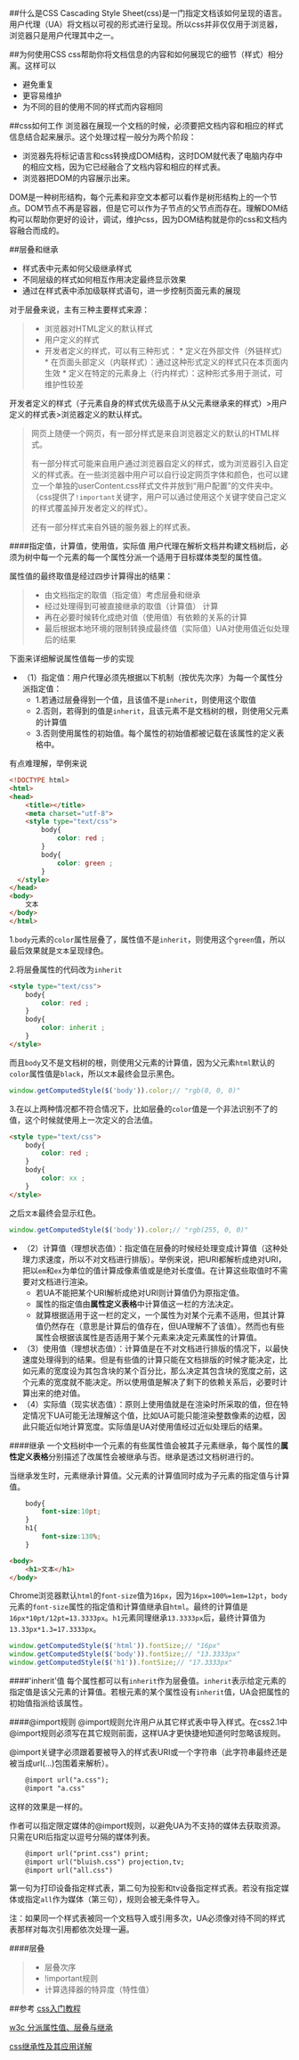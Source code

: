 ##什么是CSS
Cascading Style Sheet(css)是一门指定文档该如何呈现的语言。用户代理（UA）将文档以可视的形式进行呈现。所以css并非仅仅用于浏览器，浏览器只是用户代理其中之一。

##为何使用CSS
css帮助你将文档信息的内容和如何展现它的细节（样式）相分离。这样可以
* 避免重复
* 更容易维护
* 为不同的目的使用不同的样式而内容相同

##css如何工作
浏览器在展现一个文档的时候，必须要把文档内容和相应的样式信息结合起来展示。这个处理过程一般分为两个阶段：
* 浏览器先将标记语言和css转换成DOM结构，这时DOM就代表了电脑内存中的相应文档，因为它已经融合了文档内容和相应的样式表。
* 浏览器把DOM的内容展示出来。

DOM是一种树形结构，每个元素和非空文本都可以看作是树形结构上的一个节点。DOM节点不再是容器，但是它可以作为子节点的父节点而存在。理解DOM结构可以帮助你更好的设计，调试，维护css，因为DOM结构就是你的css和文档内容融合而成的。

##层叠和继承
* 样式表中元素如何父级继承样式
* 不同层级的样式如何相互作用决定最终显示效果
* 通过在样式表中添加级联样式语句，进一步控制页面元素的展现

对于层叠来说，主有三种主要样式来源：

> * 浏览器对HTML定义的默认样式
> * 用户定义的样式
> * 开发者定义的样式，可以有三种形式：
    * 定义在外部文件（外链样式）
    * 在页面头部定义（内联样式）：通过这种形式定义的样式只在本页面内生效
    * 定义在特定的元素身上（行内样式）：这种形式多用于测试，可维护性较差

开发者定义的样式（子元素自身的样式优先级高于从父元素继承来的样式）>用户定义的样式表>浏览器定义的默认样式。

> 网页上随便一个网页，有一部分样式是来自浏览器定义的默认的HTML样式。
> 
> 有一部分样式可能来自用户通过浏览器自定义的样式，或为浏览器引入自定义的样式表。在一些浏览器中用户可以自行设定网页字体和颜色，也可以建立一个单独的userContent.css样式文件并放到“用户配置”的文件夹中。（css提供了```!important```关键字，用户可以通过使用这个关键字使自己定义的样式覆盖掉开发者定义的样式）。
> 
> 还有一部分样式来自外链的服务器上的样式表。

####指定值，计算值，使用值，实际值
用户代理在解析文档并构建文档树后，必须为树中每一个元素的每一个属性分派一个适用于目标媒体类型的属性值。

属性值的最终取值是经过四步计算得出的结果：
> * 由文档指定的取值（指定值）考虑层叠和继承
> * 经过处理得到可被直接继承的取值（计算值） 计算
> * 再在必要时候转化成绝对值（使用值）有依赖的关系的计算
> * 最后根据本地环境的限制转换成最终值（实际值）UA对使用值近似处理后的结果

下面来详细解说属性值每一步的实现

* （1）指定值：用户代理必须先根据以下机制（按优先次序）为每一个属性分派指定值：
    * 1.若通过层叠得到一个值，且该值不是```inherit```，则使用这个取值
    * 2.否则，若得到的值是```inherit```，且该元素不是文档树的根，则使用父元素的计算值
    * 3.否则使用属性的初始值。每个属性的初始值都被记载在该属性的定义表格中。

有点难理解，举例来说
```html
<!DOCTYPE html>
<html>
<head>
    <title></title>
    <meta charset="utf-8">
    <style type="text/css">
        body{
            color: red ;
        }
        body{
            color: green ;
        }
  </style>
</head>
<body>
    文本
</body>
</html>
```

1.```body```元素的```color```属性层叠了，属性值不是```inherit```，则使用这个```green```值，所以最后效果就是```文本```呈现绿色。

2.将层叠属性的代码改为```inherit```
```html
<style type="text/css">
    body{
        color: red ;
    }
    body{
        color: inherit ;
    }
</style>
```
而且```body```又不是文档树的根，则使用父元素的计算值，因为父元素```html```默认的```color```属性值是```black```，所以```文本```最终会显示黑色。
```javascript
window.getComputedStyle($('body')).color;// "rgb(0, 0, 0)"
```

3.在以上两种情况都不符合情况下，比如层叠的```color```值是一个非法识别不了的值，这个时候就使用上一次定义的合法值。
```html
<style type="text/css">
    body{
        color: red ;
    }
    body{
        color: xx ;
    }
</style>
```
之后```文本```最终会显示红色。
```javascript
window.getComputedStyle($('body')).color;// "rgb(255, 0, 0)"
```
* （2）计算值（理想状态值）：指定值在层叠的时候经处理变成计算值（这种处理力求速度，所以不对文档进行排版）。举例来说，把URI都解析成绝对URI，把以```em```和```ex```为单位的值计算成像素值或是绝对长度值。在计算这些取值时不需要对文档进行渲染。
    * 若UA不能把某个URI解析成绝对URI则计算值仍为原指定值。
    * 属性的指定值由**属性定义表格**中计算值这一栏的方法决定。
    * 就算根据适用于这一栏的定义，一个属性为对某个元素不适用，但其计算值仍然存在（意思是计算后的值存在，但UA理解不了该值）。然而也有些属性会根据该属性是否适用于某个元素来决定元素属性的计算值。
* （3）使用值（理想状态值）：计算值是在不对文档进行排版的情况下，以最快速度处理得到的结果。但是有些值的计算只能在文档排版的时候才能决定，比如元素的宽度设为其包含块的某个百分比，那么决定其包含块的宽度之前，这个元素的宽度就不能决定。所以使用值是解决了剩下的依赖关系后，必要时计算出来的绝对值。
* （4）实际值（现实状态值）：原则上使用值就是在渲染时所采取的值，但在特定情况下UA可能无法理解这个值，比如UA可能只能渲染整数像素的边框，因此只能近似地计算宽度。实际值是UA对使用值经过近似处理后的结果。

####继承
一个文档树中一个元素的有些属性值会被其子元素继承，每个属性的**属性定义表格**分别描述了改属性会被继承与否。继承是透过文档树进行的。

当继承发生时，元素继承计算值。父元素的计算值同时成为子元素的指定值与计算值。
```css
    body{
        font-size:10pt;
    }
    h1{
        font-size:130%;
    }
```
```html
<body>
    <h1>文本</h1>
</body>
```
Chrome浏览器默认```html```的```font-size```值为```16px```，因为```16px=100%=1em=12pt```，```body```元素的```font-size```属性的指定值和计算值继承自```html```。最终的计算值是```16px*10pt/12pt=13.3333px```。```h1```元素同理继承```13.3333px```后，最终计算值为```13.33px*1.3=17.3333px```。
```javascript
window.getComputedStyle($('html')).fontSize;// "16px"
window.getComputedStyle($('body')).fontSize;// "13.3333px"
window.getComputedStyle($('h1')).fontSize;// "17.3333px"
```

####'inherit'值
每个属性都可以有```inherit```作为层叠值。```inherit```表示给定元素的指定值是该父元素的计算值。若根元素的某个属性设有```inherit```值，UA会把属性的初始值指派给该属性。

####@import规则
@import规则允许用户从其它样式表中导入样式。在css2.1中@import规则必须写在其它规则前面，这样UA才更快捷地知道何时忽略该规则。

@import关键字必须跟着要被导入的样式表URI或一个字符串（此字符串最终还是被当成url(...)包围着来解析）。
```html
    @import url("a.css");
    @import "a.css"
```
这样的效果是一样的。

作者可以指定限定媒体的@import规则，以避免UA为不支持的媒体去获取资源。只需在URI后指定以逗号分隔的媒体列表。
```html
    @import url("print.css") print;
    @import url("bluish.css") projection,tv;
    @import url("all.css")
```
第一句为打印设备指定样式表，第二句为投影和tv设备指定样式表。若没有指定媒体或指定```all```作为媒体（第三句），规则会被无条件导入。

注：如果同一个样式表被同一个文档导入或引用多次，UA必须像对待不同的样式表那样对每次引用都依次处理一遍。

####层叠
> * 层叠次序
> * !important规则
> * 计算选择器的特异度（特性值）







##参考
[css入门教程](https://developer.mozilla.org/zh-CN/docs/Web/Guide/CSS/Getting_started)

[w3c 分派属性值、层叠与继承](https://www.w3.org/html/ig/zh/wiki/CSS2/cascade)

[css继承性及其应用详解](http://developer.51cto.com/art/201009/224897_all.htm#585532-tsina-1-58356-7e393678b940a4d55500bf3feae3d2e9)
